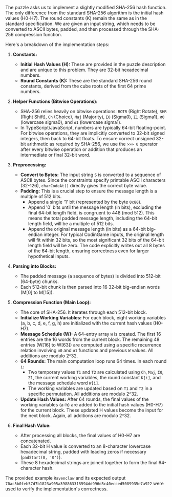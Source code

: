 The puzzle asks us to implement a slightly modified SHA-256 hash function. The only difference from the standard SHA-256 algorithm is the initial hash values (H0-H7). The round constants (K) remain the same as in the standard specification. We are given an input string, which needs to be converted to ASCII bytes, padded, and then processed through the SHA-256 compression function.

Here's a breakdown of the implementation steps:

1.  **Constants:**
    *   **Initial Hash Values (H):** These are provided in the puzzle description and are unique to this problem. They are 32-bit hexadecimal numbers.
    *   **Round Constants (K):** These are the standard SHA-256 round constants, derived from the cube roots of the first 64 prime numbers.

2.  **Helper Functions (Bitwise Operations):**
    *   SHA-256 relies heavily on bitwise operations: `ROTR` (Right Rotate), `SHR` (Right Shift), `Ch` (Choice), `Maj` (Majority), `Σ0` (Sigma0), `Σ1` (Sigma1), `σ0` (lowercase sigma0), and `σ1` (lowercase sigma1).
    *   In TypeScript/JavaScript, numbers are typically 64-bit floating-point. For bitwise operations, they are implicitly converted to 32-bit signed integers, then back to 64-bit floats. To ensure correct unsigned 32-bit arithmetic as required by SHA-256, we use the `>>> 0` operator after every bitwise operation or addition that produces an intermediate or final 32-bit word.

3.  **Preprocessing:**
    *   **Convert to Bytes:** The input string `S` is converted to a sequence of ASCII bytes. Since the constraints specify printable ASCII characters (32-126), `charCodeAt()` directly gives the correct byte value.
    *   **Padding:** This is a crucial step to ensure the message length is a multiple of 512 bits.
        *   Append a single '1' bit (represented by the byte `0x80`).
        *   Append '0' bits until the message length (in bits), excluding the final 64-bit length field, is congruent to 448 (mod 512). This means the total padded message length, including the 64-bit length field, will be a multiple of 512 bits.
        *   Append the original message length (in bits) as a 64-bit big-endian integer. For typical CodinGame inputs, the original length will fit within 32 bits, so the most significant 32 bits of the 64-bit length field will be zero. The code explicitly writes out all 8 bytes of the 64-bit length, ensuring correctness even for larger hypothetical inputs.

4.  **Parsing into Blocks:**
    *   The padded message (a sequence of bytes) is divided into 512-bit (64-byte) chunks.
    *   Each 512-bit chunk is then parsed into 16 32-bit big-endian words (M[0] to M[15]).

5.  **Compression Function (Main Loop):**
    *   The core of SHA-256. It iterates through each 512-bit block.
    *   **Initialize Working Variables:** For each block, eight working variables (a, b, c, d, e, f, g, h) are initialized with the current hash values (H0-H7).
    *   **Message Schedule (W):** A 64-entry array `W` is created. The first 16 entries are the 16 words from the current block. The remaining 48 entries (W[16] to W[63]) are computed using a specific recurrence relation involving `σ0` and `σ1` functions and previous `W` values. All additions are modulo 2^32.
    *   **64 Rounds:** The main computation loop runs 64 times. In each round `i`:
        *   Two temporary values `T1` and `T2` are calculated using `Ch`, `Maj`, `Σ0`, `Σ1`, the current working variables, the round constant `K[i]`, and the message schedule word `W[i]`.
        *   The working variables are updated based on `T1` and `T2` in a specific permutation. All additions are modulo 2^32.
    *   **Update Hash Values:** After 64 rounds, the final values of the working variables (a-h) are added to the initial hash values (H0-H7) for the current block. These updated H values become the input for the next block. Again, all additions are modulo 2^32.

6.  **Final Hash Value:**
    *   After processing all blocks, the final values of H0-H7 are concatenated.
    *   Each 32-bit H value is converted to an 8-character lowercase hexadecimal string, padded with leading zeros if necessary (`padStart(8, '0')`).
    *   These 8 hexadecimal strings are joined together to form the final 64-character hash.

The provided example `Ravenclaw` and its expected output `70ac5b0feb57d7b1823a905a398863318594dd996d5c40ecced5089935e7a922` were used to verify the implementation's correctness.